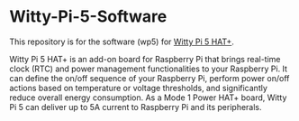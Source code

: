 # Witty-Pi-5-Software
This repository is for the software (wp5) for [Witty Pi 5 HAT+](https://www.uugear.com/product/witty-pi-5/).

Witty Pi 5 HAT+ is an add-on board for Raspberry Pi that brings real-time clock (RTC) and power management functionalities to your Raspberry Pi. It can define the on/off sequence of your Raspberry Pi, perform power on/off actions based on temperature or voltage thresholds, and significantly reduce overall energy consumption. As a Mode 1 Power HAT+ board, Witty Pi 5 can deliver up to 5A current to Raspberry Pi and its peripherals.
